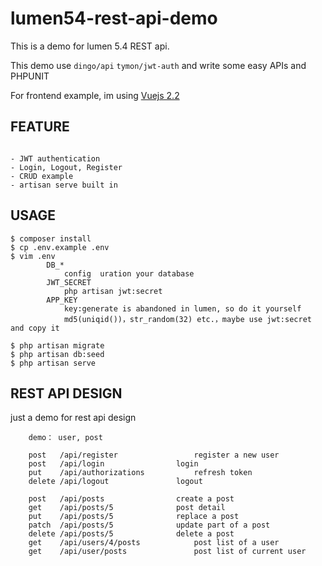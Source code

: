 # lumen54-rest-api-demo

This is a demo for lumen 5.4 REST api. 

This demo use `dingo/api`  `tymon/jwt-auth` and write some easy APIs and PHPUNIT

For frontend example, im using [Vuejs 2.2](https://github.com/chrissetyawan/vuejs2-hybrid/)

## FEATURE

```

- JWT authentication
- Login, Logout, Register
- CRUD example
- artisan serve built in

```


## USAGE

```
$ composer install
$ cp .env.example .env
$ vim .env
        DB_*
            config  uration your database
	    JWT_SECRET
            php artisan jwt:secret
	    APP_KEY
            key:generate is abandoned in lumen, so do it yourself
            md5(uniqid())，str_random(32) etc.，maybe use jwt:secret and copy it

$ php artisan migrate
$ php artisan db:seed
$ php artisan serve 

```
## REST API DESIGN

just a demo for rest api design

```
    demo： user, post
    
    post   /api/register              	 register a new user
    post   /api/login              	 login
    put    /api/authorizations           refresh token
    delete /api/logout            	 logout
    
    post   /api/posts              	 create a post
    get    /api/posts/5            	 post detail
    put    /api/posts/5            	 replace a post
    patch  /api/posts/5            	 update part of a post
    delete /api/posts/5            	 delete a post
    get    /api/users/4/posts            post list of a user
    get    /api/user/posts               post list of current user
```

